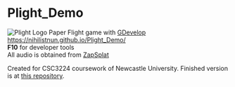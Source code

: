 # Plight_Demo
![Plight Logo](resources/Logob.png)
Paper Flight game with [GDevelop](https://gdevelop-app.com/) 
https://nihilistnun.github.io/Plight_Demo/  
**F10** for developer tools  
All audio is obtained from [ZapSplat](www.zapsplat.com)

Created for CSC3224 coursework of Newcastle University.
Finished version is at [this repository](https://github.com/nihilistnun/Plight).
